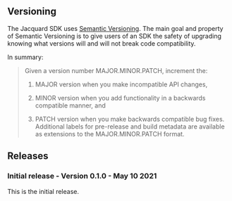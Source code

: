 ## Versioning

The Jacquard SDK uses [Semantic Versioning](https://semver.org/). The
main goal and property of Semantic Versioning is to give users of an SDK the
safety of upgrading knowing what versions will and will not break code
compatibility.

In summary:

> Given a version number MAJOR.MINOR.PATCH, increment the:
>
> 1.  MAJOR version when you make incompatible API changes,
>
> 2.  MINOR version when you add functionality in a backwards compatible manner,
>     and
>
> 3.  PATCH version when you make backwards compatible bug fixes. Additional
>     labels for pre-release and build metadata are available as extensions to
>     the MAJOR.MINOR.PATCH format.

## Releases

### Initial release - Version 0.1.0 - May 10 2021

This is the initial release.

